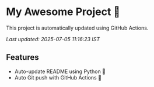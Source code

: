 # My Awesome Project 🚀

This project is automatically updated using GitHub Actions.

_Last updated: 2025-07-05 11:16:23 IST_

## Features
- Auto-update README using Python 🐍
- Auto Git push with GitHub Actions 🤖
